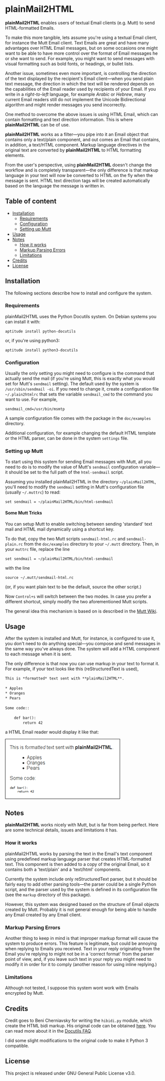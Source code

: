 # __plainMail2HTML__

**plainMail2HTML** enables users of textual Email clients (e.g. Mutt)
to send HTML-formatted Emails.

To make this more tangible, lets assume you're using a textual Email
client, for instance the Mutt Email client. Text Emails are great and
have many advantages over HTML Email messages, but on some occasions
one might want to be able to have more control over the format of
Email messages he or she want to send. For example, you might want to
send messages with visual formatting such as bold fonts, or headings,
or bullet lists.

Another issue, sometimes even more important, is controlling the
direction of the text displayed by the recipient's Email client—when
you send plain text message, the direction in which the text will be
rendered depends on the capabilities of the Email reader used by
recipients of your Email. If you write in a *right-to-left* language,
for example *Arabic* or *Hebrew*, many current Email readers still do
not implement the Unicode Bidirectional algorithm and might render
messages you send incorrectly.

One method to overcome the above issues is using HTML Email, which can
contain formatting and text direction information. This is where
**plainMail2HTML** can be of use.

**plainMail2HTML** works as a filter—you pipe into it an Email object
that contains only a text/plain component, and out comes an Email that
contains, in addition, a text/HTML component. Markup language
directives in the original text are converted by **plainMail2HTML** to
HTML formatting elements.

From the user's perspective, using **plainMail2HTML** doesn't change
the workflow and is completely transparent—the only difference is that
markup language in your text will now be converted to HTML on the fly
when the message is sent. HTML text direction tags will be created
automatically based on the language the message is written in.

## Table of content

* [Installation](#installation)
  * [Requirements](#requirements)
  * [Configuration](#configuration)
  * [Setting up Mutt](#setting-up-mutt)
* [Usage](#usage)
* [Notes](#notes)
  * [How it works](#how-it-works)
  * [Markup Parsing Errors](#markup-parsing-errors)
  * [Limitations](#limitations)
* [Credits](#credits)
* [License](#license)

## Installation

The following sections describe how to install and configure the
system.

### Requirements

plainMail2HTML uses the Python Docutils system. On Debian systems you
can install it with:

    aptitude install python-docutils

or, if you're using python3:

    aptitude install python3-docutils

### Configuration

Usually the only setting you might need to configure is the command
that actually send the mail (if you're using Mutt, this is exactly
what you would set for Mutt's `sendmail` setting). The default used
by the system is `/usr/sbin/sendmail -oi`. If you need to change it,
create a configuration file `~/.plain2htmlrc` that sets the variable
`sendmail_cmd` to the command you want to use. For example,

    sendmail_cmd=/usr/bin/msmtp
	
A sample configuration file comes with the package in the
`doc/examples` directory.

Additional configuration, for example changing the default HTML
template or the HTML parser, can be done in the system `settings`
file.

### Setting up Mutt

To start using this system for sending Email messages with Mutt, all
you need to do is to modify the value of Mutt's `sendmail`
configuration variable—it should be set to the full path of the
`html-sendmail` script.

Assuming you installed plainMail2HTML in the directory
`~/plainMail2HTML`, you'll need to modify the `sendmail` setting in
Mutt's configuration file (usually `~/.muttrc`) to read:

    set sendmail = ~/plainMail2HTML/bin/html-sendmail

#### Some Mutt Tricks

You can setup Mutt to enable switching between sending 'standard' text
mail and HTML mail dynamically using a shortcut key.

To do that, copy the two Mutt scripts `sendmail-html.rc` and
`sendmail-plain.rc` from the `doc/examples` directory to your
`~/.mutt` directory. Then, in your `muttrc` file, replace the line

    set sendmail = ~/plainMail2HTML/bin/html-sendmail

with the line

    source ~/.mutt/sendmail-html.rc

(or, if you want plain text to be the default, source the other
script.)

Now `Control+s` will switch between the two modes. In case you prefer
a different shortcut, simply modify the two aforementioned Mutt
scripts.

The general idea this mechanism is based on is described in the
[Mutt Wiki](https://dev.mutt.org/trac/wiki/ConfigTricks#abusemacrosasvariables).

## Usage

After the system is installed and Mutt, for instance, is configured to
use it, you don't need to do anything special—you compose and send
messages in the same way you've always done. The system will add a
HTML component to each message when it is sent.

The only difference is that now you can use markup in your text to
format it. For example, if your text looks like this (reStructuredText
is used),

    This is *formatted* text sent with **plainMail2HTML**.
	
	* Apples
	* Oranges
	* Pears

	Some code::
	
	    def bar():
		    return 42

a HTML Email reader would display it like that:

![sample output](doc/images/sample-output-1.png)

## Notes

**plainMail2HTML** works nicely with Mutt, but is far from being
perfect. Here are some        technical details, issues and limitations
it has.

### How it works

plainMail2HTML works by parsing the text in the Email's text component
using predefined markup language parser that creates HTML-formatted
text. This component is then added to a copy of the original Email, so
it contains both a 'text/plain' and a 'text/html' components.

Currently the system include only reStructuredText parser, but it
should be fairly easy to add other parsing tools—the parser could be a
single Python script, and the parser used by the system is defined in
its configuration file (see the `markup` directory of this package).

However, this system was designed based on the structure of Email
objects created by Mutt. Probably it is not general enough for being
able to handle any Email created by any Email client.

### Markup Parsing Errors

Another thing to keep in mind is that improper markup format will
cause the system to produce errors. This feature is legitimate, but
could be annoying when replying to Emails you received. Text in your
reply originating from the Email you're replying to might not be in a
'correct format' from the parser point of view, and, if you leave such
text in your reply you might need to modify it in order for it to
comply (another reason for using inline replying.)


### Limitations

Although not tested, I suppose this system wont work with Emails
encrypted by Mutt.

## Credits

Credit goes to Beni Cherniavsky for writing the `hibidi.py` module,
which create the HTML bidi markup. His original code can be obtained
[here](http://cben-hacks.sourceforge.net/bidi/hibidi.py). You can read
more about it in the
[Docutils FAQ](http://docutils.sourceforge.net/FAQ.html#bidi).

I did some slight modifications to the original code to make it Python
3 compatible.

## License

This project is released under GNU General Public License v3.0.
